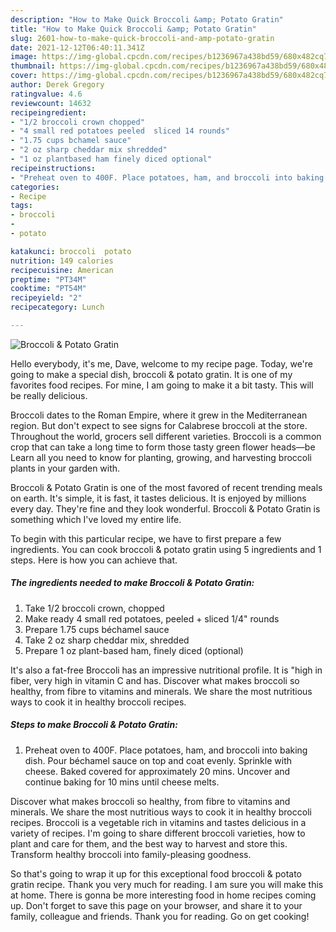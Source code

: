 ```yaml
---
description: "How to Make Quick Broccoli &amp; Potato Gratin"
title: "How to Make Quick Broccoli &amp; Potato Gratin"
slug: 2601-how-to-make-quick-broccoli-and-amp-potato-gratin
date: 2021-12-12T06:40:11.341Z
image: https://img-global.cpcdn.com/recipes/b1236967a438bd59/680x482cq70/broccoli-potato-gratin-recipe-main-photo.jpg
thumbnail: https://img-global.cpcdn.com/recipes/b1236967a438bd59/680x482cq70/broccoli-potato-gratin-recipe-main-photo.jpg
cover: https://img-global.cpcdn.com/recipes/b1236967a438bd59/680x482cq70/broccoli-potato-gratin-recipe-main-photo.jpg
author: Derek Gregory
ratingvalue: 4.6
reviewcount: 14632
recipeingredient:
- "1/2 broccoli crown chopped"
- "4 small red potatoes peeled  sliced 14 rounds"
- "1.75 cups bchamel sauce"
- "2 oz sharp cheddar mix shredded"
- "1 oz plantbased ham finely diced optional"
recipeinstructions:
- "Preheat oven to 400F. Place potatoes, ham, and broccoli into baking dish. Pour béchamel sauce on top and coat evenly. Sprinkle with cheese. Baked covered for approximately 20 mins. Uncover and continue baking for 10 mins until cheese melts."
categories:
- Recipe
tags:
- broccoli
- 
- potato

katakunci: broccoli  potato 
nutrition: 149 calories
recipecuisine: American
preptime: "PT34M"
cooktime: "PT54M"
recipeyield: "2"
recipecategory: Lunch

---
```



![Broccoli & Potato Gratin](https://img-global.cpcdn.com/recipes/b1236967a438bd59/680x482cq70/broccoli-potato-gratin-recipe-main-photo.jpg)

Hello everybody, it's me, Dave, welcome to my recipe page. Today, we're going to make a special dish, broccoli & potato gratin. It is one of my favorites food recipes. For mine, I am going to make it a bit tasty. This will be really delicious.

Broccoli dates to the Roman Empire, where it grew in the Mediterranean region. But don't expect to see signs for Calabrese broccoli at the store. Throughout the world, grocers sell different varieties. Broccoli is a common crop that can take a long time to form those tasty green flower heads—be Learn all you need to know for planting, growing, and harvesting broccoli plants in your garden with.

Broccoli & Potato Gratin is one of the most favored of recent trending meals on earth. It's simple, it is fast, it tastes delicious. It is enjoyed by millions every day. They're fine and they look wonderful. Broccoli & Potato Gratin is something which I've loved my entire life.


To begin with this particular recipe, we have to first prepare a few ingredients. You can cook broccoli & potato gratin using 5 ingredients and 1 steps. Here is how you can achieve that.

<!--inarticleads1-->

##### The ingredients needed to make Broccoli & Potato Gratin:

1. Take 1/2 broccoli crown, chopped
1. Make ready 4 small red potatoes, peeled + sliced 1/4" rounds
1. Prepare 1.75 cups béchamel sauce
1. Take 2 oz sharp cheddar mix, shredded
1. Prepare 1 oz plant-based ham, finely diced (optional)


It's also a fat-free Broccoli has an impressive nutritional profile. It is "high in fiber, very high in vitamin C and has. Discover what makes broccoli so healthy, from fibre to vitamins and minerals. We share the most nutritious ways to cook it in healthy broccoli recipes. 

<!--inarticleads2-->

##### Steps to make Broccoli & Potato Gratin:

1. Preheat oven to 400F. Place potatoes, ham, and broccoli into baking dish. Pour béchamel sauce on top and coat evenly. Sprinkle with cheese. Baked covered for approximately 20 mins. Uncover and continue baking for 10 mins until cheese melts.


Discover what makes broccoli so healthy, from fibre to vitamins and minerals. We share the most nutritious ways to cook it in healthy broccoli recipes. Broccoli is a vegetable rich in vitamins and tastes delicious in a variety of recipes. I'm going to share different broccoli varieties, how to plant and care for them, and the best way to harvest and store this. Transform healthy broccoli into family-pleasing goodness. 

So that's going to wrap it up for this exceptional food broccoli & potato gratin recipe. Thank you very much for reading. I am sure you will make this at home. There is gonna be more interesting food in home recipes coming up. Don't forget to save this page on your browser, and share it to your family, colleague and friends. Thank you for reading. Go on get cooking!
